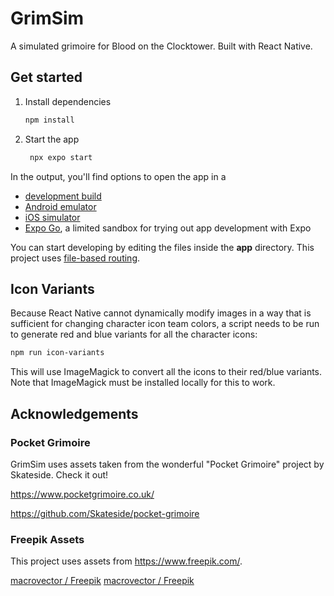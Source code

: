 # GrimSim

A simulated grimoire for Blood on the Clocktower.
Built with React Native.

## Get started

1. Install dependencies

   ```bash
   npm install
   ```

2. Start the app

   ```bash
    npx expo start
   ```

In the output, you'll find options to open the app in a

- [development build](https://docs.expo.dev/develop/development-builds/introduction/)
- [Android emulator](https://docs.expo.dev/workflow/android-studio-emulator/)
- [iOS simulator](https://docs.expo.dev/workflow/ios-simulator/)
- [Expo Go](https://expo.dev/go), a limited sandbox for trying out app development with Expo

You can start developing by editing the files inside the **app** directory. This project
uses [file-based routing](https://docs.expo.dev/router/introduction).

## Icon Variants

Because React Native cannot dynamically modify images in a way that is sufficient for changing character icon team
colors, a script needs to be run to generate red and blue variants for all the character icons:

```bash
npm run icon-variants
```

This will use ImageMagick to convert all the icons to their red/blue variants. Note that ImageMagick must be installed
locally for this to work.

## Acknowledgements

### Pocket Grimoire

GrimSim uses assets taken from the wonderful "Pocket Grimoire" project by Skateside.
Check it out!

https://www.pocketgrimoire.co.uk/

https://github.com/Skateside/pocket-grimoire

### Freepik Assets

This project uses assets from https://www.freepik.com/.

[macrovector / Freepik](http://www.freepik.com)
<a href="http://www.freepik.com">macrovector / Freepik</a>
